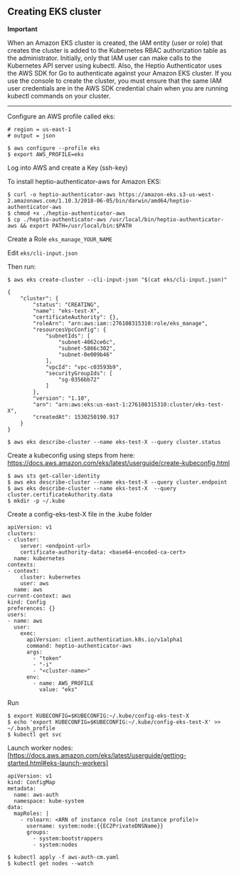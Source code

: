 
## Creating EKS cluster

**Important**

When an Amazon EKS cluster is created, the IAM entity (user or role) that creates the cluster is added to the Kubernetes RBAC authorization table as the administrator. Initially, only that IAM user can make calls to the Kubernetes API server using kubectl. Also, the Heptio Authenticator uses the AWS SDK for Go to authenticate against your Amazon EKS cluster. If you use the console to create the cluster, you must ensure that the same IAM user credentials are in the AWS SDK credential chain when you are running kubectl commands on your cluster.

____

Configure an AWS profile called eks:
```
# region = us-east-1
# output = json

$ aws configure --profile eks
$ export AWS_PROFILE=eks
``` 

Log into AWS and create a Key (ssh-key)

To install heptio-authenticator-aws for Amazon EKS:

```
$ curl -o heptio-authenticator-aws https://amazon-eks.s3-us-west-2.amazonaws.com/1.10.3/2018-06-05/bin/darwin/amd64/heptio-authenticator-aws
$ chmod +x ./heptio-authenticator-aws
$ cp ./heptio-authenticator-aws /usr/local/bin/heptio-authenticator-aws && export PATH=/usr/local/bin:$PATH
```

Create a Role ``` eks_manage_YOUR_NAME ```

Edit ``` eks/cli-input.json ```

Then run:
```
$ aws eks create-cluster --cli-input-json "$(cat eks/cli-input.json)"

{
    "cluster": {
        "status": "CREATING", 
        "name": "eks-test-X", 
        "certificateAuthority": {}, 
        "roleArn": "arn:aws:iam::276108315310:role/eks_manage", 
        "resourcesVpcConfig": {
            "subnetIds": [
                "subnet-4062ce6c", 
                "subnet-5866c302", 
                "subnet-0e009b46"
            ], 
            "vpcId": "vpc-c03593b9", 
            "securityGroupIds": [
                "sg-0356bb72"
            ]
        }, 
        "version": "1.10", 
        "arn": "arn:aws:eks:us-east-1:276108315310:cluster/eks-test-X", 
        "createdAt": 1530250190.917
    }
}

$ aws eks describe-cluster --name eks-test-X --query cluster.status
```

Create a kubeconfig using steps from here: https://docs.aws.amazon.com/eks/latest/userguide/create-kubeconfig.html

```
$ aws sts get-caller-identity
$ aws eks describe-cluster --name eks-test-X --query cluster.endpoint
$ aws eks describe-cluster --name eks-test-X  --query cluster.certificateAuthority.data
$ mkdir -p ~/.kube
```

Create a config-eks-test-X file in the .kube folder

```
apiVersion: v1
clusters:
- cluster:
    server: <endpoint-url>
    certificate-authority-data: <base64-encoded-ca-cert>
  name: kubernetes
contexts:
- context:
    cluster: kubernetes
    user: aws
  name: aws
current-context: aws
kind: Config
preferences: {}
users:
- name: aws
  user:
    exec:
      apiVersion: client.authentication.k8s.io/v1alpha1
      command: heptio-authenticator-aws
      args:
        - "token"
        - "-i"
        - "<cluster-name>"
      env:
        - name: AWS_PROFILE
          value: "eks"
```

Run 

```
$ export KUBECONFIG=$KUBECONFIG:~/.kube/config-eks-test-X
$ echo 'export KUBECONFIG=$KUBECONFIG:~/.kube/config-eks-test-X' >> ~/.bash_profile
$ kubectl get svc
```

Launch worker nodes: [https://docs.aws.amazon.com/eks/latest/userguide/getting-started.html#eks-launch-workers]

```
apiVersion: v1
kind: ConfigMap
metadata:
  name: aws-auth
  namespace: kube-system
data:
  mapRoles: |
    - rolearn: <ARN of instance role (not instance profile)>
      username: system:node:{{EC2PrivateDNSName}}
      groups:
        - system:bootstrappers
        - system:nodes
```


```
$ kubectl apply -f aws-auth-cm.yaml
$ kubectl get nodes --watch
```


